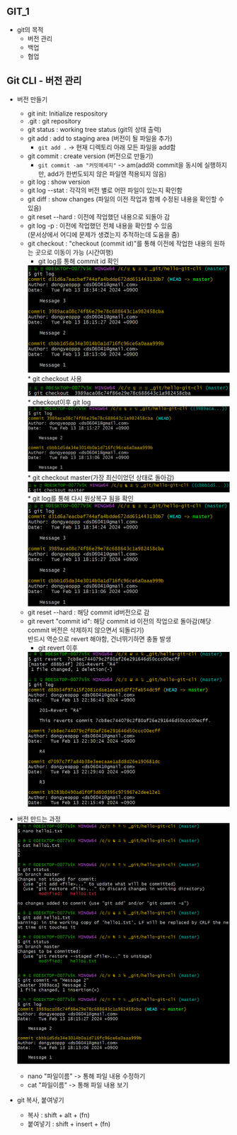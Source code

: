 ## GIT_1

* git의 목적  
    * 버전 관리  
    * 백업  
    * 협업  

## Git CLI - 버전 관리  
* 버전 만들기  
    * git init: Initialize respository  
    * .git : git repository  
    * git status : working tree status  (git의 상태 출력)
    * git add : add to staging area  (버전이 될 파일을 추가)  
        * ```git add .``` -> 현재 디렉토리 아래 모든 파일을 add함  
    * git commit : create version  (버전으로 만들기)  
        * ```git commit -am "커밋메세지"``` -> am(add와 commit을 동시에 실행하지만, add가 한번도되지 않은 파일엔 적용되지 않음)
    * git log : show version  
    * git log --stat : 각각의 버전 별로 어떤 파일이 있는지 확인함  
    * git diff : show changes  (파일의 이전 작업과 함께 수정된 내용을 확인할 수 있음)
    * git reset --hard : 이전에 작업했던 내용으로 되돌아 감  
    * git log -p : 이전에 작업했던 전체 내용을 확인할 수 있음  
    (문서상에서 어디에 문제가 생겼는지 추적하는데 도움을 줌)
    * git checkout : "checkout (commit id)"를 통해 이전에 작업한 내용의 원하는 곳으로 이동이 가능 (시간여행)  
        * git log를 통해 commit id 확인  
        <img src="./img/image8.png">
        * git checkout 사용  
        <img src="./img/image9.png">  
        * checkout이후 git log  
        <img src="./img/image10.png">  
        * git checkout master(가장 최신이었던 상태로 돌아감)  
        <img src="./img/image11.png">  
        * git log를 통해 다시 원상복구 됨을 확인  
        <img src="./img/image12.png">  
    * git reset --hard : 해당 commit id버전으로 감  
    * git revert "commit id": 해당 commit id 이전의 작업으로 돌아감(해당 commit 버전은 삭제하지 않으면서 되돌리기)  
    반드시 역순으로 revert 해야함, 건너뛰기하면 충돌 발생    
        * git revert 이후  
        <img src="./img/image13.png">  

* 버전  만드는 과정  
    <img src="./img/image7.png">  
    *  nano "파일이름" -> 통해 파일 내용 수정하기  
    *  cat "파일이름" -> 통해 파일 내용 보기  
* git 복사, 붙여넣기  
    * 복사 : shift + alt + (fn)  
    * 붙여넣기 : shift + insert + (fn)


